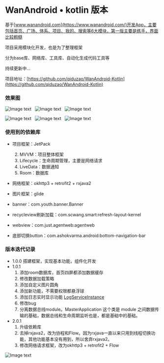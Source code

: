 # WanAndroid • kotlin 版本
基于[www.wanandroid.com](https://www.wanandroid.com/)开发App，主要包括首页、广场、体系、项目、我的、搜索等6大模块，第一版主要是练手，界面比较粗糙

项目采用模块化开发，也是为了整理框架

分为base库、网络库、工具库、自动化生成代码工具等

持续更新中...

项目地址：[https://github.com/qiduzao/WanAndroid-Kotlin](https://github.com/qiduzao/WanAndroid-Kotlin)

### 效果图
![Image text](./image/home.jpg)&nbsp;&nbsp; ![Image text](./image/share.jpg)&nbsp;&nbsp; ![Image text](./image/system.jpg)

![Image text](./image/project.jpg)&nbsp;&nbsp; ![Image text](./image/me.jpg)&nbsp;&nbsp; ![Image text](./image/search.jpg)

### 使用到的依赖库

* 项目框架：JetPack

  2. MVVM：项目整体框架
  3. Lifecycle：生命周期管理，主要是网络请求
  4. LiveData：数据通知
  5. Room：数据库

* 网络框架：okhttp3 + retrofit2 + rxjava2
* 图片框架：glide
* banner：com.youth.banner.Banner
* recycleview刷新加载：com.scwang.smart:refresh-layout-kernel
* webview：com.just.agentweb:agentweb
* 底部切换button：com.ashokvarma.android:bottom-navigation-bar

### 版本迭代记录

* 1.0.0 搭建框架，实现基本功能，组件化开发
* 1.0.1
  1. 添加room数据库，首页四屏都添加数据缓存
  2. 修改数据加载策略
  3. 添加自定义图片圆角
  4. 添加新功能，不需要权限都悬浮球
  5. 添加日志实时显示功能 [LogServiceInstance](https://github.com/lengjiye-lz/WanAndroid-Kotlin/blob/v1.0.1/tools/src/main/java/com/lengjiye/tools/log/LogServiceInstance.kt)
  6. 修改bug
  7. 分离数据总线module。MasterApplication 这个类是 module 之间数据传输的基础，数据总线和生命周期监听也是，都是基础中的基础。
* 2.0.1
  1. 升级依赖库
  2. 去掉rxjava2，改为协程和Flow。因为rxjava一直以来只用到线程切换功能，其他功能基本没有用到，所以舍弃rxjava2。
  3. 修改网络请求框架，改为okhttp3 + retrofit2 + Flow

![Image text](./image/no_bug.jpg)
